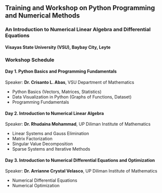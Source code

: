 ## Training and Workshop on Python Programming and Numerical Methods
### An Introduction to Numerical Linear Algebra and Differential Equations
#### Visayas State University (VSU), Baybay City, Leyte


### Workshop Schedule

#### Day 1. Python Basics and Programming Fundamentals
Speaker: **Dr. Crisanto L. Abas**, VSU Department of Mathematics
- Python Basics (Vectors, Matrices, Statistics)
- Data Visualization in Python (Graphs of Functions, Dataset)
- Programming Fundamentals


#### Day 2. Introduction to Numerical Linear Algebra
Speaker: **Dr. Rhudaina Mohammad**, UP Diliman Institute of Mathematics
- Linear Systems and Gauss Elimination
- Matrix Factorization
- Singular Value Decomposition
- Sparse Systems and Iterative Methods

#### Day 3. Introduction to Numerical Differential Equations and Optimization
Speaker: **Dr. Arrianne Crystal Velasco**, UP Diliman Institute of Mathematics
- Numerical Differential Equations
- Numerical Optimization

